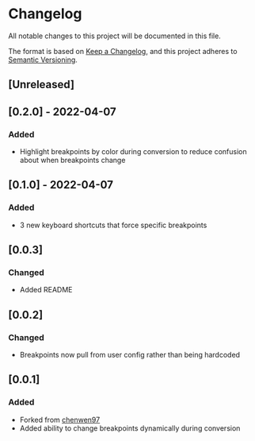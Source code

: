 # Changelog

All notable changes to this project will be documented in this file.

The format is based on [Keep a Changelog](https://keepachangelog.com/en/1.0.0/),
and this project adheres to [Semantic Versioning](https://semver.org/spec/v2.0.0.html).

## [Unreleased]

## [0.2.0] - 2022-04-07

### Added

- Highlight breakpoints by color during conversion to reduce confusion about when breakpoints change

## [0.1.0] - 2022-04-07

### Added

- 3 new keyboard shortcuts that force specific breakpoints

## [0.0.3]

### Changed

- Added README

## [0.0.2]

### Changed

- Breakpoints now pull from user config rather than being hardcoded

## [0.0.1]

### Added

- Forked from [chenwen97](https://github.com/chenwen97/px-to-vw)
- Added ability to change breakpoints dynamically during conversion
